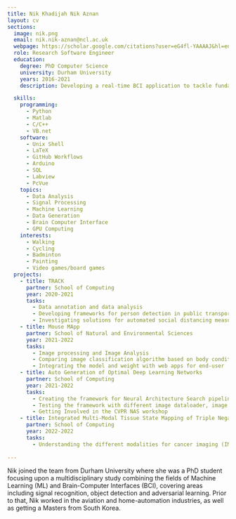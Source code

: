 ```yaml
---
title: Nik Khadijah Nik Aznan
layout: cv
sections:
  image: nik.png
  email: nik.nik-aznan@ncl.ac.uk
  webpage: https://scholar.google.com/citations?user=eG4fl-YAAAAJ&hl=en
  role: Research Software Engineer
  education:
    degree: PhD Computer Science
    university: Durham University
    years: 2016-2021
    description: Developing a real-time BCI application to tackle fundamental constraints in bio-signals decoding.

  skills:
    programming:
      - Python
      - Matlab
      - C/C++
      - VB.net
    software:
      - Unix Shell
      - LaTeX
      - GitHub Workflows
      - Arduino
      - SQL
      - Labview
      - PcVue
    topics:
      - Data Analysis
      - Signal Processing
      - Machine Learning
      - Data Generation
      - Brain Computer Interface
      - GPU Computing
    interests:
      - Walking
      - Cycling
      - Badminton
      - Painting
      - Video games/board games
  projects:
    - title: TRACK
      partner: School of Computing
      year: 2020-2021
      tasks:
        - Data annotation and data analysis
        - Developing frameworks for person detection in public transportation images using machine learning
        - Investigating solutions for automated social distancing measures
    - title: Mouse MApp
      partner: School of Natural and Environmental Sciences
      year: 2021-2022
      tasks:
        - Image processing and Image Analysis
        - Comparing image classification algorithm based on body condition score
        - Integrating the model and weight with web apps for end-user
    - title: Auto Generation of Optimal Deep Learning Networks
      partner: School of Computing
      year: 2021-2022
      tasks:
        - Creating the framework for Neural Architecture Search pipeline
        - Testing the framework with different image dataloader, image transform and creating mock NAS for the testing
        - Getting Involved in the CVPR NAS workshop
    - title: Integrated Multi-Modal Tissue State Mapping of Triple Negative Breast Cancer Progression
      partner: School of Computing
      year: 2022-2022
      tasks:
        - Understanding the different modalities for cancer imaging (IMC, LA-ICP-MS and Spatial Transcriptomics)
    
---
```

Nik joined the team from Durham University where she was a PhD student focusing upon a multidisciplinary study combining the fields of Machine Learning (ML) and Brain-Computer Interfaces (BCI), covering areas including signal recognition, object detection and adversarial learning. Prior to that, Nik worked in the aviation and home-automation industries, as well as getting a Masters from South Korea. 
